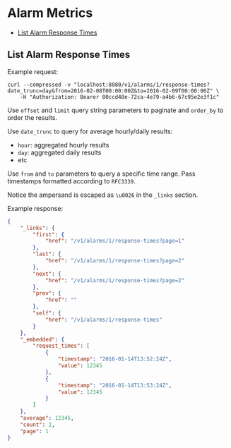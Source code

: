 # Alarm Metrics

* [List Alarm Response Times](#list-alarm-response-times)

## List Alarm Response Times

Example request:

```
curl --compressed -v "localhost:8080/v1/alarms/1/response-times?date_trunc=day&from=2016-02-08T00:00:00Z&to=2016-02-09T00:00:00Z" \
	-H "Authorization: Bearer 00ccd40e-72ca-4e79-a4b6-67c95e2e3f1c"
```

Use `offset` and `limit` query string parameters to paginate and `order_by` to order the results.

Use `date_trunc` to query for average hourly/daily results:

- `hour`: aggregated hourly results
- `day`: aggregated daily results
- etc

Use `from` and `to` parameters to query a specific time range. Pass timestamps formatted according to `RFC3339`.

Notice the ampersand is escaped as `\u0026` in the `_links` section.

Example response:

```json
{
	"_links": {
		"first": {
			"href": "/v1/alarms/1/response-times?page=1"
		},
		"last": {
			"href": "/v1/alarms/1/response-times?page=2"
		},
		"next": {
			"href": "/v1/alarms/1/response-times?page=2"
		},
		"prev": {
			"href": ""
		},
		"self": {
			"href": "/v1/alarms/1/response-times"
		}
	},
	"_embedded": {
		"request_times": [
			{
				"timestamp": "2016-01-14T13:52:24Z",
				"value": 12345
			},
			{
				"timestamp": "2016-01-14T13:53:24Z",
				"value": 12345
			}
		]
	},
	"average": 12345,
	"count": 2,
	"page": 1
}
```
